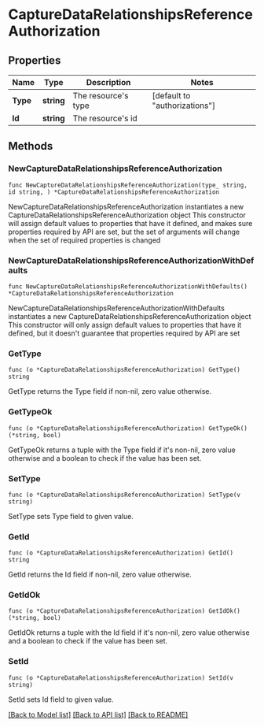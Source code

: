 # CaptureDataRelationshipsReferenceAuthorization

## Properties

Name | Type | Description | Notes
------------ | ------------- | ------------- | -------------
**Type** | **string** | The resource&#39;s type | [default to "authorizations"]
**Id** | **string** | The resource&#39;s id | 

## Methods

### NewCaptureDataRelationshipsReferenceAuthorization

`func NewCaptureDataRelationshipsReferenceAuthorization(type_ string, id string, ) *CaptureDataRelationshipsReferenceAuthorization`

NewCaptureDataRelationshipsReferenceAuthorization instantiates a new CaptureDataRelationshipsReferenceAuthorization object
This constructor will assign default values to properties that have it defined,
and makes sure properties required by API are set, but the set of arguments
will change when the set of required properties is changed

### NewCaptureDataRelationshipsReferenceAuthorizationWithDefaults

`func NewCaptureDataRelationshipsReferenceAuthorizationWithDefaults() *CaptureDataRelationshipsReferenceAuthorization`

NewCaptureDataRelationshipsReferenceAuthorizationWithDefaults instantiates a new CaptureDataRelationshipsReferenceAuthorization object
This constructor will only assign default values to properties that have it defined,
but it doesn't guarantee that properties required by API are set

### GetType

`func (o *CaptureDataRelationshipsReferenceAuthorization) GetType() string`

GetType returns the Type field if non-nil, zero value otherwise.

### GetTypeOk

`func (o *CaptureDataRelationshipsReferenceAuthorization) GetTypeOk() (*string, bool)`

GetTypeOk returns a tuple with the Type field if it's non-nil, zero value otherwise
and a boolean to check if the value has been set.

### SetType

`func (o *CaptureDataRelationshipsReferenceAuthorization) SetType(v string)`

SetType sets Type field to given value.


### GetId

`func (o *CaptureDataRelationshipsReferenceAuthorization) GetId() string`

GetId returns the Id field if non-nil, zero value otherwise.

### GetIdOk

`func (o *CaptureDataRelationshipsReferenceAuthorization) GetIdOk() (*string, bool)`

GetIdOk returns a tuple with the Id field if it's non-nil, zero value otherwise
and a boolean to check if the value has been set.

### SetId

`func (o *CaptureDataRelationshipsReferenceAuthorization) SetId(v string)`

SetId sets Id field to given value.



[[Back to Model list]](../README.md#documentation-for-models) [[Back to API list]](../README.md#documentation-for-api-endpoints) [[Back to README]](../README.md)


